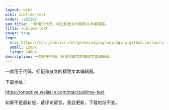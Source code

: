 ```yaml
---
layout: wiki
wiki: sublime-text
order: -202102
seo_title: 一款用于代码、标记和散文的精致文本编辑器。
title: sublime-text
cover: true
logo:
  src: https://cdn.jsdelivr.net/gh/wejudging/wejudging.github.io/source/images/项目图片/sublime-text/sublime-text1.png
  small: 120px
  large: 240px
description: 一款用于代码、标记和散文的精致文本编辑器。
---
```


一款用于代码、标记和散文的精致文本编辑器。


下载地址：

https://onedrive.weijiajin.com/mac/sublime-text


如果不是最新版，请评论留言，我会更新，下载地址不变。